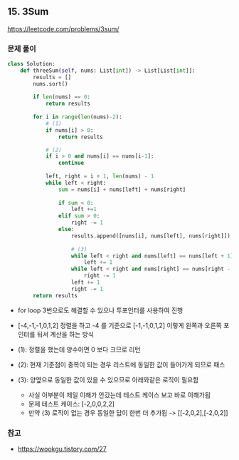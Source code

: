 ## 15. 3Sum
https://leetcode.com/problems/3sum/

### 문제 풀이 
```python 
class Solution:
    def threeSum(self, nums: List[int]) -> List[List[int]]:
        results = []
        nums.sort()
           
        if len(nums) == 0:
            return results
        
        for i in range(len(nums)-2): 
            # (1) 
            if nums[i] > 0:
                return results

            # (2)
            if i > 0 and nums[i] == nums[i-1]:
                continue
                
            left, right = i + 1, len(nums) - 1
            while left < right:
                sum = nums[i] + nums[left] + nums[right]
                
                if sum < 0:
                    left +=1
                elif sum > 0:
                    right -= 1
                else:
                    results.append([nums[i], nums[left], nums[right]])
                    
                    # (3)
                    while left < right and nums[left] == nums[left + 1]:
                        left += 1
                    while left < right and nums[right] == nums[right - 1]:
                        right -= 1
                    left += 1
                    right -= 1
        return results
```
- for loop 3번으로도 해결할 수 있으나 투포인터를 사용하여 진행 
- [-4,-1,-1,0,1,2] 정렬을 하고 -4 를 기준으로 [-1,-1,0,1,2] 이렇게 왼쪽과 오른쪽 포인터를 둬서 계산을 하는 방식 

- (1): 정렬을 했는데 양수이면 0 보다 크므로 리턴
- (2): 현재 기준점이 중복이 되는 경우 리스트에 동일한 값이 들어가게 되므로 패스 
- (3): 양옆으로 동일한 값이 있을 수 있으므로 아래와같은 로직이 필요함 
    - 사실 이부분이 제일 이해가 안갔는데 테스트 케이스 보고 바로 이해가됨 
    - 문제 테스트 케이스: [-2,0,0,2,2]
    - 만약 (3) 로직이 없는 경우 동일한 닶이 한번 더 추가됨 -> [[-2,0,2],[-2,0,2]]


### 참고 
- https://wookgu.tistory.com/27